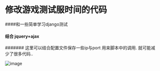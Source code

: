 # 修改游戏测试服时间的代码

####和一些简单学习django测试

#### 结合 jquery+ajax 


####### 这里可以结合配置文件保存一些ip与port 用来脚本中的调用. 就可能减少了很多代码..






![image](https://github.com/Gooooodman/modify_time/mod_time.png)


